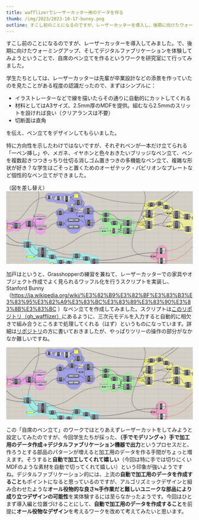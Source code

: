```yaml
---
title: wafflizerでレーザーカッター用のデータを作る
thumb: /img/2023/2023-10-17-bunny.png
outline: すこし前のことになるのですが、レーザーカッターを導入し、後期に向けたウォーミングアップ、そしてデジタルファブリケーションを体験してみようということで、自席のペン立てを作るというワークを行ってみました。このワーク用に作成したワッフル化のGrasshopperスクリプトと合わせて簡単に紹介を行います。
---
```


すこし前のことになるのですが、レーザーカッターを導入してみました。で、後期に向けたウォーミングアップ、そしてデジタルファブリケーションを体験してみようということで、自席のペン立てを作るというワークを研究室にて行ってみました。

学生たちとしては、レーザーカッターは先輩が卒業設計などの添景を作っていたのを見たことがある程度の認識だったので、まずはシンプルに：
- イラストレーターなどで線を描いたらその通りに自動的にカットしてくれる
- 材料としてはA3サイズ、2.5mm厚のMDFを提供。組むなら2.5mmのスリットを設ければ良い（クリアランスは不要）
- 切断面は直角

を伝え、ペン立てをデザインしてもらいました。

特に方向性を示したわけではないですが、それぞれペンが一本だけ立てられる「一ペン挿し」や、メガネ、イヤホンと色々おきたいブリッジなペン立て、ペンを複数起きつつきっちり仕切る消しゴム置きつきの多機能なペン立て、複雑な形状が好き？な学生はごそっと置くためのオーゼテック・パビリオンなプレートなど個性的なペン立てができました。

（図を差し替え）
![学生によるペン立て](../img/2023/2023-10-18-lasercut02.png)

加戸はというと、Grasshopperの練習を兼ねて、レーザーカッターでの家具やオブジェクト作成でよく見られるワッフル化を行うスクリプトを実装し、Stanford Bunny（https://ja.wikipedia.org/wiki/%E3%82%B9%E3%82%BF%E3%83%B3%E3%83%95%E3%82%A9%E3%83%BC%E3%83%89%E3%83%90%E3%83%8B%E3%83%BC ）なペン立てを作成してみました。スクリプトは[このリポジトリ（gh_wafflizer）](https://github.com/ail-and-colleagues/gh_wafflizer)にあるように、三次元モデルを入力すると自動的に相欠きで組み合うところまで処理してくれる（はず）というものになっています。詳細は[リポジトリ](https://github.com/ail-and-colleagues/gh_wafflizer)の方に書いておきましたが、やっぱりツリーの操作の部分がなかなか難しいですね。

![学生によるペン立て](../img/2023/2023-10-18-lasercut02.png)


この「自席のペン立て」のワークではとりあえずレーザーカットをしてみようと設定してみたのですが、今回学生たちが採った、**（手でモデリング→）手で加工用のデータ作成→デジタルファブリケーション機器で出力**というプロセスだと、作ろうとする部品のパターンが増えると加工用のデータを作る手間がちょっと増えます。そうすると**自動で加工してくれて嬉しい**（今回は特に手では切りにくいMDFのような素材を自動で切ってくれて嬉しい）という印象が強いようですね。デジタルファブリケーション的には、上流の**自動で加工用のデータを作成すること**もポイントになると思っているのですが、アルゴリズミックデザインと組み合わせたような**オール役物的な良さ≒手作業だと難しいユニークな部品により成り立つデザインの可能性**を実体験するには至らなかったようです。今回はひとまず導入編と位置づけることにして、**自動で加工用のデータを作成すること**を前提に**オール役物なデザイン**を考えるワークを改めて考えてみたいと思います。